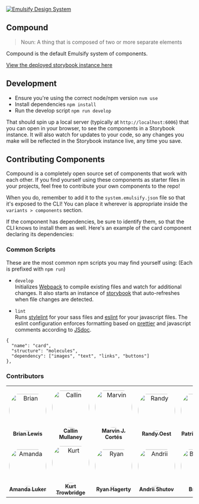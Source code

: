 [![Emulsify Design System](https://user-images.githubusercontent.com/409903/170579210-327abcdd-2c98-4922-87bb-36446a4cc013.svg)](https://www.emulsify.info/)

## Compound

<blockquote>Noun: A thing that is composed of two or more separate elements</blockquote>

Compound is the default Emulsify system of components.

[View the deployed storybook instance here](https://emulsify-ds.github.io/compound)

## Development

- Ensure you're using the correct node/npm version `nvm use`
- Install dependencies `npm install`
- Run the develop script `npm run develop`

That should spin up a local server (typically at `http://localhost:6006`) that you can open in your browser, to see the components in a Storybook instance. It will also watch for updates to your code, so any changes you make will be reflected in the Storybook instance live, any time you save.

## Contributing Components

Compound is a completely open source set of components that work with each other. If you find yourself using these components as starter files in your projects, feel free to contribute your own components to the repo!

When you do, remember to add it to the `system.emulsify.json` file so that it's exposed to the CLI! You can place it wherever is appropriate inside the `variants > components` section.

If the component has dependencies, be sure to identify them, so that the CLI knows to install them as well. Here's an example of the card component declaring its dependencies:

### Common Scripts

These are the most common npm scripts you may find yourself using:
(Each is prefixed with `npm run`)

- `develop`<br>
Initializes [Webpack](https://webpack.js.org/) to compile existing files and watch for additional changes. It also starts an instance of [storybook](https://storybook.js.org/) that auto-refreshes when file changes are detected.

- `lint`<br>
Runs [stylelint](https://stylelint.io/) for your sass files and [eslint](https://eslint.org/) for your javascript files. The eslint configuration enforces formatting based on [prettier](https://prettier.io/docs/en/index.html) and javascript comments according to [JSdoc](https://jsdoc.app/).


```
{
  "name": "card",
  "structure": "molecules",
  "dependency": ["images", "text", "links", "buttons"]
},
```

### Contributors

<table>
<tr>
    <td align="center" style="word-wrap: break-word; width: 150.0; height: 150.0">
        <a href=https://github.com/ModulesUnraveled>
            <img src=https://avatars.githubusercontent.com/u/1663810?v=4 width="100;"  style="border-radius:50%;align-items:center;justify-content:center;overflow:hidden;padding-top:10px" alt=Brian Lewis/>
            <br />
            <sub style="font-size:14px"><b>Brian Lewis</b></sub>
        </a>
    </td>
    <td align="center" style="word-wrap: break-word; width: 150.0; height: 150.0">
        <a href=https://github.com/callinmullaney>
            <img src=https://avatars.githubusercontent.com/u/369018?v=4 width="100;"  style="border-radius:50%;align-items:center;justify-content:center;overflow:hidden;padding-top:10px" alt=Callin Mullaney/>
            <br />
            <sub style="font-size:14px"><b>Callin Mullaney</b></sub>
        </a>
    </td>
    <td align="center" style="word-wrap: break-word; width: 150.0; height: 150.0">
        <a href=https://github.com/mcortes19>
            <img src=https://avatars.githubusercontent.com/u/11282049?v=4 width="100;"  style="border-radius:50%;align-items:center;justify-content:center;overflow:hidden;padding-top:10px" alt=Marvin J. Cortés/>
            <br />
            <sub style="font-size:14px"><b>Marvin J. Cortés</b></sub>
        </a>
    </td>
    <td align="center" style="word-wrap: break-word; width: 150.0; height: 150.0">
        <a href=https://github.com/amazingrando>
            <img src=https://avatars.githubusercontent.com/u/409903?v=4 width="100;"  style="border-radius:50%;align-items:center;justify-content:center;overflow:hidden;padding-top:10px" alt=Randy Oest/>
            <br />
            <sub style="font-size:14px"><b>Randy Oest</b></sub>
        </a>
    </td>
    <td align="center" style="word-wrap: break-word; width: 150.0; height: 150.0">
        <a href=https://github.com/patrickocoffeyo>
            <img src=https://avatars.githubusercontent.com/u/1107871?v=4 width="100;"  style="border-radius:50%;align-items:center;justify-content:center;overflow:hidden;padding-top:10px" alt=Patrick Coffey/>
            <br />
            <sub style="font-size:14px"><b>Patrick Coffey</b></sub>
        </a>
    </td>
    <td align="center" style="word-wrap: break-word; width: 150.0; height: 150.0">
        <a href=https://github.com/joetower>
            <img src=https://avatars.githubusercontent.com/u/366413?v=4 width="100;"  style="border-radius:50%;align-items:center;justify-content:center;overflow:hidden;padding-top:10px" alt=Joe Tower/>
            <br />
            <sub style="font-size:14px"><b>Joe Tower</b></sub>
        </a>
    </td>
</tr>
<tr>
    <td align="center" style="word-wrap: break-word; width: 150.0; height: 150.0">
        <a href=https://github.com/mndonx>
            <img src=https://avatars.githubusercontent.com/u/2343957?v=4 width="100;"  style="border-radius:50%;align-items:center;justify-content:center;overflow:hidden;padding-top:10px" alt=Amanda Luker/>
            <br />
            <sub style="font-size:14px"><b>Amanda Luker</b></sub>
        </a>
    </td>
    <td align="center" style="word-wrap: break-word; width: 150.0; height: 150.0">
        <a href=https://github.com/KurtTrowbridge>
            <img src=https://avatars.githubusercontent.com/u/848721?v=4 width="100;"  style="border-radius:50%;align-items:center;justify-content:center;overflow:hidden;padding-top:10px" alt=Kurt Trowbridge/>
            <br />
            <sub style="font-size:14px"><b>Kurt Trowbridge</b></sub>
        </a>
    </td>
    <td align="center" style="word-wrap: break-word; width: 150.0; height: 150.0">
        <a href=https://github.com/ryanhagerty>
            <img src=https://avatars.githubusercontent.com/u/8405274?v=4 width="100;"  style="border-radius:50%;align-items:center;justify-content:center;overflow:hidden;padding-top:10px" alt=Ryan Hagerty/>
            <br />
            <sub style="font-size:14px"><b>Ryan Hagerty</b></sub>
        </a>
    </td>
    <td align="center" style="word-wrap: break-word; width: 150.0; height: 150.0">
        <a href=https://github.com/fertant>
            <img src=https://avatars.githubusercontent.com/u/3853492?v=4 width="100;"  style="border-radius:50%;align-items:center;justify-content:center;overflow:hidden;padding-top:10px" alt=Andrii Shutov/>
            <br />
            <sub style="font-size:14px"><b>Andrii Shutov</b></sub>
        </a>
    </td>
    <td align="center" style="word-wrap: break-word; width: 150.0; height: 150.0">
        <a href=https://github.com/codeb-a>
            <img src=https://avatars.githubusercontent.com/u/65790558?v=4 width="100;"  style="border-radius:50%;align-items:center;justify-content:center;overflow:hidden;padding-top:10px" alt=Brandon/>
            <br />
            <sub style="font-size:14px"><b>Brandon</b></sub>
        </a>
    </td>
    <td align="center" style="word-wrap: break-word; width: 150.0; height: 150.0">
        <a href=https://github.com/josue2591>
            <img src=https://avatars.githubusercontent.com/u/9342250?v=4 width="100;"  style="border-radius:50%;align-items:center;justify-content:center;overflow:hidden;padding-top:10px" alt=josue2591/>
            <br />
            <sub style="font-size:14px"><b>josue2591</b></sub>
        </a>
    </td>
</tr>
</table>
